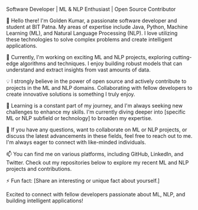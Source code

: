 Software Developer | ML & NLP Enthusiast | Open Source Contributor

👋 Hello there! I'm Golden Kumar, a passionate software developer and student at BIT Patna. My areas of expertise include Java, Python, Machine Learning (ML), and Natural Language Processing (NLP). I love utilizing these technologies to solve complex problems and create intelligent applications.

🔭 Currently, I'm working on exciting ML and NLP projects, exploring cutting-edge algorithms and techniques. I enjoy building robust models that can understand and extract insights from vast amounts of data.

💡 I strongly believe in the power of open source and actively contribute to projects in the ML and NLP domains. Collaborating with fellow developers to create innovative solutions is something I truly enjoy.

🌱 Learning is a constant part of my journey, and I'm always seeking new challenges to enhance my skills. I'm currently diving deeper into [specific ML or NLP subfield or technology] to broaden my expertise.

💬 If you have any questions, want to collaborate on ML or NLP projects, or discuss the latest advancements in these fields, feel free to reach out to me. I'm always eager to connect with like-minded individuals.

📫 You can find me on various platforms, including GitHub, LinkedIn, and Twitter. Check out my repositories below to explore my recent ML and NLP projects and contributions.

⚡ Fun fact: [Share an interesting or unique fact about yourself.]

Excited to connect with fellow developers passionate about ML, NLP, and building intelligent applications!




<!---
golden7187/golden7187 is a ✨ special ✨ repository because its `README.md` (this file) appears on your GitHub profile.
You can click the Preview link to take a look at your changes.
--->
